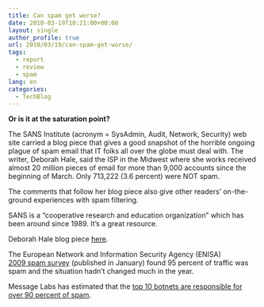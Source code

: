 ```yaml
---
title: Can spam get worse?
date: 2010-03-19T10:21:00+00:00
layout: single
author_profile: true
url: 2010/03/19/can-spam-get-worse/
tags:
  - report
  - review
  - spam
lang: en
categories: 
  - TechBlog
---
```

**Or is it at the saturation point?**

The SANS Institute (acronym = SysAdmin, Audit, Network, Security) web site carried a blog piece that gives a good snapshot of the horrible ongoing plague of spam email that IT folks all over the globe must deal with. The writer, Deborah Hale, said the ISP in the Midwest where she works received almost 20 million pieces of email for more than 9,000 accounts since the beginning of March. Only 713,222 (3.6 percent) were NOT spam.

The comments that follow her blog piece also give other readers’ on-the-ground experiences with spam filtering.

SANS is a “cooperative research and education organization” which has been around since 1989. It’s a great resource.

Deborah Hale blog piece [here](http://isc.sans.org/diary.html?storyid=8446).

The European Network and Information Security Agency (ENISA)  
[2009 spam survey](http://www.enisa.europa.eu/media/press-releases/spam-survey-2009-the-fight-against-spam) (published in January) found 95 percent of traffic was spam and the situation hadn’t changed much in the year.

Message Labs has estimated that the [top 10 botnets are responsible for over 90 percent of spam](http://www.net-security.org/secworld.php?id=8599).
